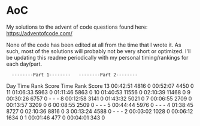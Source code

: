# AoC
 My solutions to the advent of code questions found here: https://adventofcode.com/
 
None of the code has been edited at all from the time that I wrote it. As such, most of the solutions will probably not be very short or optimized. I'll be updating this readme periodically with my personal timing/rankings for each day/part.

      --------Part 1--------   --------Part 2--------
Day       Time   Rank  Score       Time   Rank  Score
 13   00:42:51   4816      0   00:52:07   4450      0
 11   01:06:33   5963      0   01:11:46   5863      0
 10   01:40:53  11556      0   02:10:39  11468      0
  9   00:30:26   6757      0          -      -      -
  8   00:12:58   3141      0   01:43:32   5021      0
  7   00:06:55   2709      0   00:13:57   3209      0
  6   00:08:55   2509      0          -      -      -
  5   00:44:44   5976      0          -      -      -
  4   01:38:45   8727      0   02:10:36   8816      0
  3   00:13:24   4588      0          -      -      -
  2   00:03:02   1028      0   00:06:12   1634      0
  1   00:01:46    477      0   00:04:01    343      0
